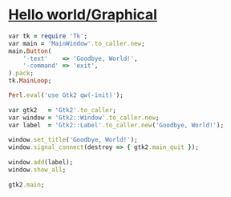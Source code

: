 [1]: http://rosettacode.org/wiki/Hello_world/Graphical

# [Hello world/Graphical][1]

```ruby
var tk = require 'Tk';
var main = 'MainWindow'.to_caller.new;
main.Button(
    '-text'    => 'Goodbye, World!',
    '-command' => 'exit',
).pack;
tk.MainLoop;
```
```ruby
Perl.eval('use Gtk2 qw(-init)');
 
var gtk2   = 'Gtk2'.to_caller;
var window = 'Gtk2::Window'.to_caller.new;
var label  = 'Gtk2::Label'.to_caller.new('Goodbye, World!');
 
window.set_title('Goodbye, World!');
window.signal_connect(destroy => { gtk2.main_quit });
 
window.add(label);
window.show_all;
 
gtk2.main;
```